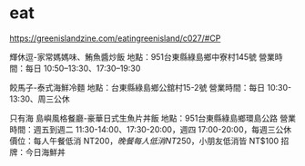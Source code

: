 # eat

https://greenislandzine.com/eatingreenisland/c027/#CP

輝休逗-家常媽媽味、鮪魚醬炒飯
地點：951台東縣綠島鄉中寮村145號
營業時間：每日 10:50–13:30、17:30–19:30

餃馬子-泰式海鮮冷麵
地點：台東縣綠島鄉公舘村15-2號
營業時間：每日 10:30-13:30、周三公休

只有海 島嶼風格餐廳-豪華日式生魚片丼飯
地點：951台東縣綠島鄉環島公路
營業時間：週五到週二 11:30-14:00、17:30-20:00，週四 17:00-20:00，每週三公休
價位：每人午餐低消 NT$200，晚餐每人低消  NT$250，小朋友低消皆 NT$100
招牌：今日海鮮丼
